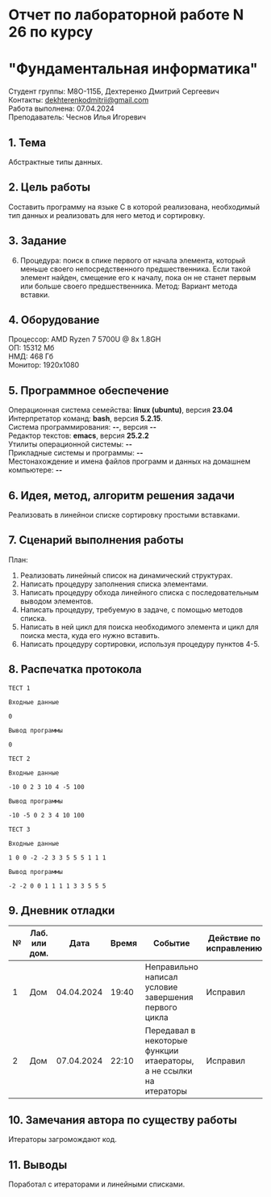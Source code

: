 # Отчет по лабораторной работе N 26 по курсу
# "Фундаментальная информатика"

Студент группы: M8О-115Б, Дехтеренко Дмитрий Сергеевич\
Контакты: dekhterenkodmitrii@gmail.com \
Работа выполнена: 07.04.2024\
Преподаватель: Чеснов Илья Игоревич

## 1. Тема

Абстрактные типы данных.

## 2. Цель работы

Составить программу на языке C в которой реализована, необходимый тип данных и реализовать для него метод и сортировку.

## 3. Задание

6. Процедура: поиск в спике первого от начала элемента, который меньше своего непосредственного предшественника. Если такой элемент найден, смещение его к началу, пока он не станет первым или больше своего предшественника.
   Метод: Вариант метода вставки.

## 4. Оборудование

Процессор: AMD Ryzen 7 5700U @ 8x 1.8GH\
ОП: 15312 Мб\
НМД: 468 Гб\
Монитор: 1920x1080

## 5. Программное обеспечение

Операционная система семейства: **linux (ubuntu)**, версия **23.04**\
Интерпретатор команд: **bash**, версия **5.2.15**.\
Система программирования: **--**, версия **--**\
Редактор текстов: **emacs**, версия **25.2.2**\
Утилиты операционной системы: **--**\
Прикладные системы и программы: **--**\
Местонахождение и имена файлов программ и данных на домашнем компьютере: **--**

## 6. Идея, метод, алгоритм решения задачи

Реализовать в линейнои списке сортировку простыми вставками.

## 7. Сценарий выполнения работы

План:
1. Реализовать линейный список на динамический структурах.
2. Написать процедуру заполнения списка элементами.
3. Написать процедуру обхода линейного списка с последовательным выводом элементов.
4. Написать процедуру, требуемую в задаче, с помощью методов списка.
5. Написать в ней цикл для поиска необходимого элемента и цикл для поиска места, куда его нужно вставить.
6. Написать процедуру сортировки, используя процедуру пунктов 4-5.

## 8. Распечатка протокола

```
ТЕСТ 1

Входные данные 

0

Вывод программы

0

ТЕСТ 2

Входные данные

-10 0 2 3 10 4 -5 100

Вывод программы

-10 -5 0 2 3 4 10 100

ТЕСТ 3

Входные данные

1 0 0 -2 -2 3 3 5 5 5 1 1 1

Вывод программы

-2 -2 0 0 1 1 1 1 3 3 5 5 5

```

## 9. Дневник отладки

| № | Лаб. или дом. | Дата       | Время     | Событие                  | Действие по исправлению | Примечание  |
|---|---------------|------------|-----------|--------------------------|-------------------------|-------------|
|1  | Дом           | 04.04.2024 |   19:40   | Неправильно написал условие завершения первого цикла    | Исправил    | Мог получить бесконечный цикл|
|2  | Дом           | 07.04.2024 | 22:10     | Передавал в некоторые функции итаераторы, а не ссылки на итераторы| Исправил  | Запутался |

## 10. Замечания автора по существу работы

Итераторы загромождают код.

## 11. Выводы

Поработал с итераторами и линейными списками.
